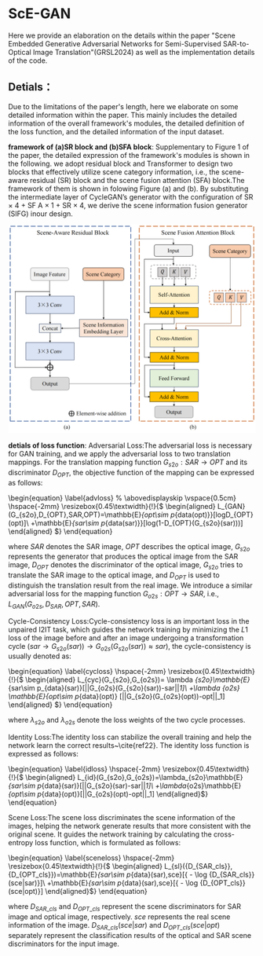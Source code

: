 # ScE-GAN
Here we provide an elaboration on the details within the paper "Scene Embedded Generative Adversarial Networks
for Semi-Supervised SAR-to-Optical Image Translation"(GRSL2024) as well as the implementation details of the code.

## Detials：
Due to the limitations of the paper's length, here we elaborate on some detailed information within the paper. This mainly includes the detailed information of the overall framework's modules, the detailed definition of the loss function, and the detailed information of the input dataset. 

**framework of (a)SR block and (b)SFA block**:
Supplementary to Figure 1 of the paper, the detailed expression of the framework's modules is shown in the following. 
we adopt residual block and Transformer to design two blocks that effectively utilize scene category information, i.e., the scene-aware residual (SR) block and the scene fusion attention (SFA) block.The framework of them is shown in folowing Figure (a) and (b).
By substituting the intermediate layer of CycleGAN’s generator with the configuration of SR × 4 + SF A × 1 + SR × 4, we derive the scene information fusion generator (SIFG) inour design.

<img src='imgs/Figure.png' width="800"/>

**detials of loss function**:
Adversarial Loss:The adversarial loss is necessary for GAN training, and we apply the adversarial loss to two translation mappings. For the translation mapping function $G_{s2o}:SAR\rightarrow OPT$ and its discriminator $D_{OPT}$, the objective function of the mapping can be expressed as follows:

\begin{equation}
\label{advloss}
% \abovedisplayskip
\vspace{0.5cm}
\hspace{-2mm}
\resizebox{0.45\textwidth}{!}{$
\begin{aligned}
    L_{GAN}(G_{s2o},D_{OPT},SAR,OPT)=\mathbb{E}_{opt\sim p_{data(opt)}}[logD_{OPT}(opt)]\\
    +\mathbb{E}_{sar\sim p_{data(sar)}}[log(1-D_{OPT}(G_{s2o}(sar)))]
\end{aligned}
$}
\end{equation}

where $SAR$ denotes the SAR image, $OPT$ describes the optical image, $G_{s2o}$ represents the generator that produces the optical image from the SAR image, $D_{OPT}$ denotes the discriminator of the optical image, $G_{s2o}$ tries to translate the SAR image to the optical image, and $D_{OPT}$ is used to distinguish the translation result from the real image. We introduce a similar adversarial loss for the mapping function $G_{o2s}:OPT \rightarrow SAR$, i.e., $L_{GAN}(G_{o2s},D_{SAR},OPT,SAR)$.

Cycle-Consistency Loss:Cycle-consistency loss is an important loss in the unpaired I2IT task, which guides the network training by minimizing the $L1$ loss of the image before and after an image undergoing a transformation cycle ($sar\rightarrow G_{s2o}(sar))\rightarrow G_{o2s}(G_{s2o}(sar))\approx sar$), the cycle-consistency is usually denoted as:

\begin{equation}
\label{cycloss}
\hspace{-2mm}
\resizebox{0.45\textwidth}{!}{$
\begin{aligned}
    L_{cyc}(G_{s2o},G_{o2s})= \lambda _{s2o}\mathbb{E}_{sar\sim p_{data}(sar)}[||G_{o2s}(G_{s2o}(sar))-sar||_1]\\
    +\lambda _{o2s} \mathbb{E}_{opt\sim p_{data}(opt)} [||G_{s2o}(G_{o2s}(opt))-opt||_1]
\end{aligned}
$}
\end{equation}

where $\lambda_{s2o}$ and $\lambda_{o2s}$ denote the loss weights of the two cycle processes.

Identity Loss:The identity loss can stabilize the overall training and help the network learn the correct results~\cite{ref22}. The identity loss function is expressed as follows:

\begin{equation}
    \label{idloss}
    \hspace{-2mm}
    \resizebox{0.45\textwidth}{!}{$
    \begin{aligned}
    L_{id}(G_{s2o},G_{o2s})=\lambda_{s2o}\mathbb{E}_{sar\sim p_{data}(sar)}[||G_{s2o}(sar)-sar||_1]\\
    +\lambda_{o2s}\mathbb{E}_{opt\sim p_{data}(opt)}[||G_{o2s}(opt)-opt||_1]
    \end{aligned}$}
\end{equation}


Scene Loss:The scene loss discriminates the scene information of the images, helping the network generate results that more consistent with the original scene. It guides the network training by calculating the cross-entropy loss function, which is formulated as follows:

\begin{equation}
    \label{sceneloss}
    \hspace{-2mm}
    \resizebox{0.45\textwidth}{!}{$
    \begin{aligned}
    L_{sl}({D_{SAR\_cls}},{D_{OPT\_cls}})=\mathbb{E}_{sar\sim p_{data}(sar),sce}[{ - \log {D_{SAR\_cls}}(sce|sar)}]\\
    +\mathbb{E}_{sar\sim p_{data}(sar),sce}[{ - \log {D_{OPT\_cls}}(sce|opt)}]
    \end{aligned}$}
\end{equation}

where $D_{SAR\_cls}$ and $D_{OPT\_cls}$ represent the scene discriminators for SAR image and optical image, respectively. $sce$ represents the real scene information of the image. ${D_{SAR\_cls}}(sce|sar)$ and ${D_{OPT\_cls}}(sce|opt)$ separately represent the classification results of the optical and SAR scene discriminators for the input image.
